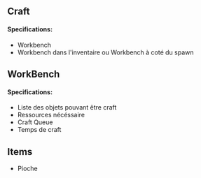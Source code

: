 ## Craft
#### Specifications:
* Workbench
* Workbench dans l'inventaire ou Workbench à coté du spawn

## WorkBench
#### Specifications:
* Liste des objets pouvant être craft
* Ressources nécéssaire
* Craft Queue
* Temps de craft

## Items
* Pioche
